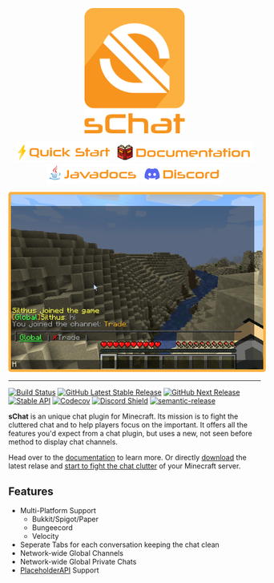 <div align="center">
  <p><a
  href="https://schat.silthus.net/docs" 
  target="_blank">
    <img src="docs/assets/logo_text.png" width="200px" alt="sChat Logo" />
  </a></p>
  <p>
  <a href="https://schat.silthus.net/docs/latest/getting-started/" target="_blank"><img src="docs/assets/schat_quickstart.png" alt="Javadocs" /></a>
  <a href="https://schat.silthus.net/docs/" target="_blank"><img src="docs/assets/schat_docs.png" alt="Javadocs" /></a>
  <a href="https://schat.silthus.net/javadocs" target="_blank"><img src="docs/assets/schat_javadocs.png" alt="Javadocs" /></a>
  <a href="https://discord.gg/R4st4QxAjb" target="_blank"><img src="docs/assets/schat_discord.png" alt="Discord" /></a>
  </p>
</div>
<div align="center">
  <img src="docs/assets/demo.gif" style="border: 5px solid #fcb040; border-radius: 5px" />
</div>

<hr>

[![Build Status](https://github.com/sVoxelDev/sChat/actions/workflows/gradle.yml/badge.svg)](../../actions/workflows/gradle.yml)
[![GitHub Latest Stable Release](https://img.shields.io/github/v/release/sVoxelDev/sChat?label=Stable)](../../releases/latest)
[![GitHub Next Release](https://img.shields.io/github/v/release/sVoxelDev/sChat?include_prereleases&label=Next)](../../releases)
[![Stable API](https://img.shields.io/maven-central/v/net.silthus.schat/schat-core?label=API&color=informational)](https://search.maven.org/search?q=g:net.silthus.schat)
[![Codecov](https://img.shields.io/codecov/c/github/sVoxelDev/sChat?token=bBAfT3Wn89)](https://codecov.io/gh/sVoxelDev/sChat)
[![Discord Shield](https://discordapp.com/api/guilds/905798902874267690/widget.png?style=shield)](https://discord.gg/R4st4QxAjb)
[![semantic-release](https://img.shields.io/badge/%20%20%F0%9F%93%A6%F0%9F%9A%80-semantic--release-e10079.svg)](https://github.com/semantic-release/semantic-release)

**sChat** is an unique chat plugin for Minecraft. Its mission is to fight the cluttered chat and to help players focus on the important. It offers all the features you'd expect from a chat plugin, but uses a new, not seen before method to display chat channels.

Head over to the [documentation][documentation] to learn more. Or directly [download][download] the latest relase and [start to fight the chat clutter][getting-started] of your Minecraft server.

## Features

- Multi-Platform Support
  - Bukkit/Spigot/Paper
  - Bungeecord
  - Velocity
- Seperate Tabs for each conversation keeping the chat clean
- Network-wide Global Channels
- Network-wide Global Private Chats
- [PlaceholderAPI][placeholderapi] Support

[documentation]: https://schat.silthus.net/docs
[download]: https://github.com/sVoxelDev/sChat/releases/latest
[getting-started]: https://schat.silthus.net/docs/latest/getting-started/
[placeholderapi]: https://github.com/PlaceholderAPI/PlaceholderAPI
[developer]: https://schat.silthus.net/docs/latest/developer/
